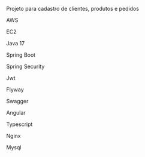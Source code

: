 Projeto para cadastro de clientes, produtos e pedidos

AWS

EC2 


Java 17

Spring Boot

Spring Security

Jwt

Flyway

Swagger


Angular

Typescript

Nginx


Mysql
